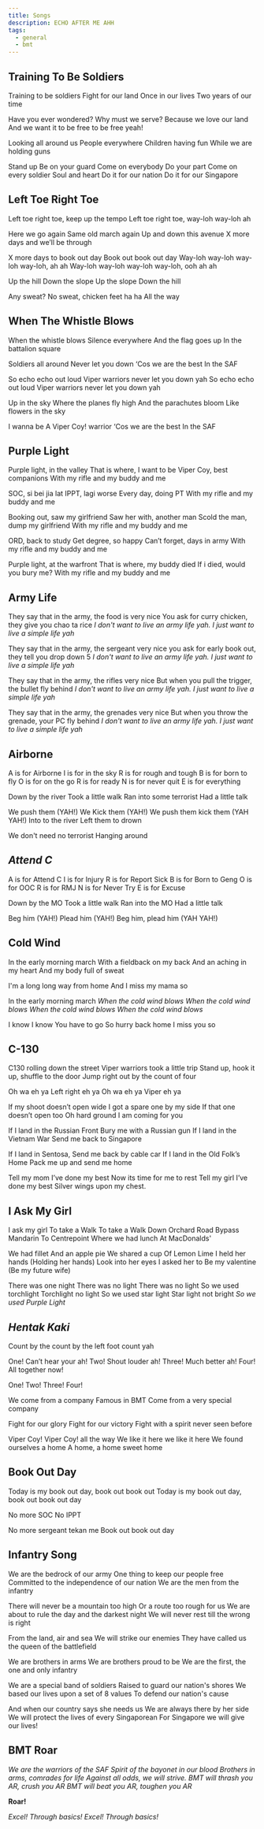 ```yaml
---
title: Songs
description: ECHO AFTER ME AHH
tags:
  - general
  - bmt
---
```


## Training To Be Soldiers
Training to be soldiers
Fight for our land
Once in our lives
Two years of our time

Have you ever wondered?
Why must we serve?
Because we love our land
And we want it to be free to be free yeah!

Looking all around us
People everywhere
Children having fun
While we are holding guns

Stand up
Be on your guard
Come on everybody
Do your part
Come on every soldier
Soul and heart
Do it for our nation
Do it for our Singapore

## Left Toe Right Toe

Left toe right toe, keep up the tempo
Left toe right toe, way-loh way-loh ah

Here we go again
Same old march again
Up and down this avenue
X more days and we’ll be through

X more days to book out day
Book out book out day
Way-loh way-loh way-loh way-loh, ah ah
Way-loh way-loh way-loh way-loh, ooh ah ah

Up the hill
Down the slope
Up the slope
Down the hill

Any sweat?
No sweat, chicken feet ha ha
All the way

## When The Whistle Blows
When the whistle blows
Silence everywhere
And the flag goes up
In the battalion square

Soldiers all around
Never let you down
‘Cos we are the best
In the SAF

So echo echo out loud
Viper warriors never let you down yah
So echo echo out loud
Viper warriors never let you down yah

Up in the sky
Where the planes fly high
And the parachutes bloom
Like flowers in the sky

I wanna be
A Viper Coy! warrior
‘Cos we are the best
In the SAF

## Purple Light
Purple light, in the valley
That is where, I want to be
Viper Coy, best companions
With my rifle and my buddy and me

SOC, si bei jia lat
IPPT, lagi worse
Every day, doing PT
With my rifle and my buddy and me

Booking out, saw my girlfriend
Saw her with, another man
Scold the man, dump my girlfriend
With my rifle and my buddy and me

ORD, back to study
Get degree, so happy
Can’t forget, days in army
With my rifle and my buddy and me

Purple light, at the warfront
That is where, my buddy died
If i died, would you bury me?
With my rifle and my buddy and me

## Army Life
They say that in the army, the food is very nice
You ask for curry chicken, they give you chao ta rice
*I don't want to live an army life yah.*
*I just want to live a simple life yah*

They say that in the army, the sergeant very nice
you ask for early book out, they tell you drop down 5
*I don't want to live an army life yah.* 
*I just want to live a simple life yah*

They say that in the army, the rifles very nice
But when you pull the trigger, the bullet fly behind
*I don't want to live an army life yah.* 
*I just want to live a simple life yah*

They say that in the army, the grenades very nice
But when you throw the grenade, your PC fly behind
*I don't want to live an army life yah.* 
*I just want to live a simple life yah*

## Airborne
A is for Airborne
I is for in the sky
R is for rough and tough
B is for born to fly
O is for on the go
R is for ready
N is for never quit
E is for everything

Down by the river
Took a little walk
Ran into some terrorist
Had a little talk

We push them (YAH!)
We Kick them (YAH!)
We push them kick them (YAH YAH!)
Into to the river
Left them to drown

We don't need no terrorist
Hanging around

## *Attend C*

A is for Attend C
I is for Injury
R is for Report Sick
B is for Born to Geng
O is for OOC
R is for RMJ
N is for Never Try
E is for Excuse

Down by the MO
Took a little walk
Ran into the MO
Had a little talk

Beg him (YAH!)
Plead him (YAH!)
Beg him, plead him (YAH YAH!)

## Cold Wind
In the early morning march
With a fieldback on my back
And an aching in my heart
And my body full of sweat

I'm a long long way from home
And I miss my mama so

In the early morning march
*When the cold wind blows*
*When the cold wind blows*
*When the cold wind blows*
*When the cold wind blows*

I know I know
You have to go
So hurry back home
I miss you so

## C-130

C130 rolling down the street
Viper warriors took a little trip
Stand up, hook it up, shuffle to the door
Jump right out by the count of four

Oh wa eh ya
Left right eh ya
Oh wa eh ya
Viper eh ya

If my shoot doesn’t open wide
I got a spare one by my side
If that one doesn’t open too
Oh hard ground I am coming for you

If I land in the Russian Front
Bury me with a Russian gun
If I land in the Vietnam War
Send me back to Singapore

If I land in Sentosa,
Send me back by cable car
If I land in the Old Folk’s Home
Pack me up and send me home

Tell my mom I’ve done my best
Now its time for me to rest
Tell my girl I’ve done my best
Silver wings upon my chest.

## I Ask My Girl

I ask my girl
To take a Walk
To take a Walk
Down Orchard Road
Bypass Mandarin
To Centrepoint
Where we had lunch
At MacDonalds'

We had fillet
And an apple pie
We shared a cup
Of Lemon Lime
I held her hands (Holding her hands)
Look into her eyes
I asked her to
Be my valentine (Be my future wife)

There was one night
There was no light
There was no light
So we used torchlight
Torchlight no light
So we used star light
Star light not bright
*So we used Purple Light*

## *Hentak Kaki*
Count by the count by the left foot count yah

One! Can’t hear your ah!
Two! Shout louder ah!
Three! Much better ah!
Four! All together now!

One! Two! Three! Four!

We come from a company
Famous in BMT
Come from a very special company

Fight for our glory
Fight for our victory
Fight with a spirit never seen before

Viper Coy! Viper Coy! all the way
We like it here we like it here
We found ourselves a home
A home, a home sweet home

## Book Out Day
Today is my book out day, book out book out
Today is my book out day, book out book out day

No more SOC
No IPPT

No more sergeant tekan me
Book out book out day

## Infantry Song
We are the bedrock of our army
One thing to keep our people free
Committed to the independence of our nation
We are the men from the infantry

There will never be a mountain too high
Or a route too rough for us
We are about to rule the day and the darkest night
We will never rest till the wrong is right

From the land, air and sea
We will strike our enemies
They have called us the queen of the battlefield

We are brothers in arms
We are brothers proud to be
We are the first, the one and only infantry

We are a special band of soldiers
Raised to guard our nation's shores
We based our lives upon a set of 8 values
To defend our nation's cause

And when our country says she needs us
We are always there by her side
We will protect the lives of every Singaporean
For Singapore we will give our lives!

## BMT Roar

*We are the warriors of the SAF*
*Spirit of the bayonet in our blood*
*Brothers in arms, comrades for life*
*Against all odds, we will strive.* 
*BMT will thrash you AR, crush you AR*
*BMT will beat you AR, toughen you AR*

**Roar!**

*Excel! Through basics!*
*Excel! Through basics!*